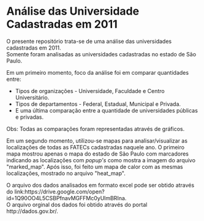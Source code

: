<h1>Análise das Universidade Cadastradas em 2011</h1>
<p>O presente repositório trata-se de uma análise das universidades cadastradas em 2011.<br>Somente foram analisadas as universidades cadastradas no estado de São Paulo.<p/>  
<p>Em um primeiro momento, foco da análise foi em comparar quantidades entre:
  <ul>
    <li>Tipos de organizações - Universidade, Faculdade e Centro Universitário.    
    <li>Tipos de departamentos - Federal, Estadual, Municipal e Privada.    
    <li>E uma última comparação entre a quantidade de universidades públicas e privadas.      
  </ul>
<p/>
<p>Obs: Todas as comparações foram representadas através de gráficos.<p/>
<p>Em um segundo momento, utilizou-se mapas para analisar/visualizar as localizações de todas as FATECs cadastradas naquele ano. O primeiro mapa mostrou apenas o mapa do estado de São Paulo com marcadores indicando as localizações com <em>popup's</em> como mostra a imagem do arquivo "marked_map". Após isso, foi feito um mapa de calor com as mesmas localizações, mostrado no arquivo "heat_map".<p/> 

<p>O arquivo dos dados analisados em formato excel pode ser obtido através do link:https://drive.google.com/open?id=1Q90OO4L5CSBPfnavMGFFMc0yUlmBRIna.<br>O arquivo orginal dos dados foi obtido através do portal http://dados.gov.br/.<p/>
